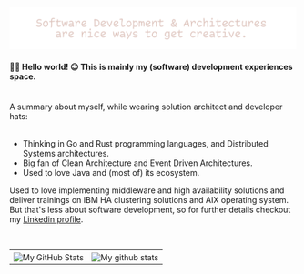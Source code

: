 ![get creative](creative.png)


#### 🙋‍♂️ Hello world! 😉 This is mainly my (software) development experiences space.

<br/>
A summary about myself, while wearing solution architect and developer hats:
<br/><br/>

- Thinking in Go and Rust programming languages, and Distributed Systems architectures.
- Big fan of Clean Architecture and Event Driven Architectures.
- Used to love Java and (most of) its ecosystem.

Used to love implementing middleware and high availability solutions and deliver trainings on IBM HA clustering solutions and AIX operating system. But that's less about software development, so for further details checkout my [Linkedin profile](https://www.linkedin.com/in/marius-ileana/).

<br/>

<div align="center">

|       |      |
| ----: | :--- |
| <img align="center" src="https://github-readme-streak-stats.herokuapp.com/?user=dxps&theme=vue-dark&hide_border=true&date_format=M%20j%5B%2C%20Y%5D" alt="My GitHub Stats" />  | <img align="center" src="https://github-readme-stats.vercel.app/api?username=dxps&show_icons=true&include_all_commits=true&theme=vue-dark&hide_border=true" alt="My github stats" /> |

</div>

<!--
**dxps/dxps** is a ✨ _special_ ✨ repository because its `README.md` (this file) appears on your GitHub profile.

Here are some ideas to get you started:

- 🔭 I’m currently working on ...
- 🌱 I’m currently learning ...
- 👯 I’m looking to collaborate on ...
- 🤔 I’m looking for help with ...
- 💬 Ask me about ...
- 📫 How to reach me: ...
- 😄 Pronouns: ...
- ⚡ Fun fact: ...
-->
